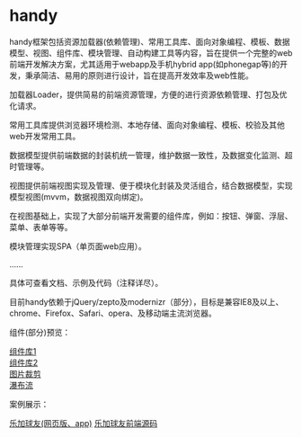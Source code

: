 handy
=====
<p>handy框架包括资源加载器(依赖管理)、常用工具库、面向对象编程、模板、数据模型、视图、组件库、模块管理、自动构建工具等内容，旨在提供一个完整的web前端开发解决方案，尤其适用于webapp及手机hybrid app(如phonegap等)的开发，秉承简洁、易用的原则进行设计，旨在提高开发效率及web性能。</p>
<p>加载器Loader，提供简易的前端资源管理，方便的进行资源依赖管理、打包及优化请求。</p>
<p>常用工具库提供浏览器环境检测、本地存储、面向对象编程、模板、校验及其他web开发常用工具。</p>
<p>数据模型提供前端数据的封装机统一管理，维护数据一致性，及数据变化监测、超时管理等。</p>
<p>视图提供前端视图实现及管理、便于模块化封装及灵活组合，结合数据模型，实现模型视图(mvvm，数据视图双向绑定)。</p>
<p>在视图基础上，实现了大部分前端开发需要的组件库，例如：按钮、弹窗、浮层、菜单、表单等等。</p>
<p>模块管理实现SPA（单页面web应用）。</p>
<p>......</p>
<p>具体可查看文档、示例及代码（注释详尽）。</p>
<p>目前handy依赖于jQuery/zepto及modernizr（部分），目标是兼容IE8及以上、chrome、Firefox、Safari、opera、及移动端主流浏览器。</p>
<p>组件(部分)预览：</p>
<a href="http://htmlpreview.github.io/?https://rawgit.com/zhengyinhui100/handy/blob/master/examples/component/component.html" target="_blank">组件库1</a>
<br>
<a href="http://htmlpreview.github.io/?https://rawgit.com/zhengyinhui100/handy/blob/master/examples/component/component2.html" target="_blank">组件库2</a>
<br>
<a href="http://htmlpreview.github.io/?https://rawgit.com/zhengyinhui100/handy/blob/master/examples/component/crop.html" target="_blank">图片裁剪</a>
<br>
<a href="http://htmlpreview.github.io/?https://rawgit.com/zhengyinhui100/handy/blob/master/examples/component/waterfall.html" target="_blank">瀑布流</a>
<p>案例展示：</p>
<a target="_blank" href="http://www.17lejia.com/">乐加球友(网页版、app)</a>
<a target="_blank" href="https://github.com/zhengyinhui100/sportapp">乐加球友前端源码</a>